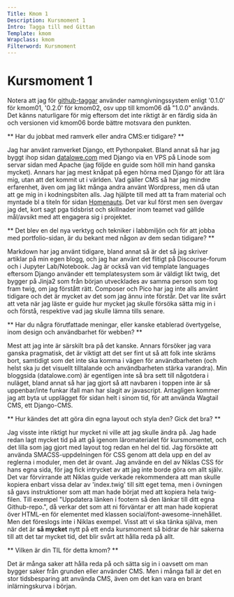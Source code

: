 ```yaml
---
Title: Kmom 1
Description: Kursmoment 1
Intro: Tagga till med Gittan
Template: kmom
Wrapclass: kmom
Filterword: Kursmoment
---
```


# Kursmoment 1
Notera att jag för [github-taggar](https://github.com/AnonZebra/pico_project/releases) använder namngivningssystem enligt '0.1.0' för kmom01, '0.2.0' för kmom02, osv upp till kmom06 då "1.0.0" används. Det känns naturligare för mig eftersom det inte riktigt är en färdig sida än och versionen vid kmom06 borde bättre motsvara den punkten.

** Har du jobbat med ramverk eller andra CMS:er tidigare? **

Jag har använt ramverket Django, ett Pythonpaket. Bland annat så har jag byggt ihop sidan [datalowe.com](https://datalowe.com) med Django via en VPS på Linode som servar sidan med Apache (jag följde en guide som höll min hand ganska mycket). Annars har jag mest knåpat på egen hörna med Django för att lära mig, utan att det kommit ut i världen.
Vad gäller CMS så har jag mindre erfarenhet, även om jag likt många andra använt Wordpress, men då utan att ge mig in i kodningsbiten alls. Jag hjälpte till med att ta fram material och myntade bl a titeln för sidan [Homenauts](http://homenauts.com/). Det var kul först men sen övergav jag det, kort sagt pga tidsbrist och skillnader inom teamet vad gällde mål/avsikt med att engagera sig i projektet.

** Det blev en del nya verktyg och tekniker i labbmiljön och för att jobba med portfolio-sidan, är du bekant med någon av dem sedan tidigare? **

Markdown har jag använt tidigare, bland annat så är det så jag skriver artiklar på min egen blogg, och jag har använt det flitigt på Discourse-forum och i Jupyter Lab/Notebook. Jag är också van vid template languages eftersom Django använder ett templatesystem som är väldigt likt twig, det bygger på Jinja2 som från början utvecklades av samma person som tog fram twig, om jag förstått rätt. Composer och Pico har jag inte alls använt tidigare och det är mycket av det som jag ännu inte förstår. Det var lite svårt att veta när jag läste er guide hur mycket jag skulle försöka sätta mig in i och förstå, respektive vad jag skulle lämna tills senare.

** Har du några förutfattade meningar, eller kanske etablerad övertygelse, inom design och användbarhet för webben? **

Mest att jag inte är särskilt bra på det kanske. Annars försöker jag vara ganska pragmatisk, det är viktigt att det ser fint ut så att folk inte skräms bort, samtidigt som det inte ska komma i vägen för användbarheten (och helst ska ju det visuellt tilltalande och användbarheten stärka varandra). Min bloggsida (datalowe.com) är egentligen inte så bra sett till någotdera i nuläget, bland annat så har jag gjort så att navbaren i toppen inte är så uppenbar/inte funkar ifall man har slagit av javascript. Antagligen kommer jag att byta ut upplägget för sidan helt i sinom tid, för att använda Wagtail CMS, ett Django-CMS.

** Hur kändes det att göra din egna layout och styla den? Gick det bra? **

Jag visste inte riktigt hur mycket ni ville att jag skulle ändra på. Jag hade redan lagt mycket tid på att gå igenom läromaterialet för kursmomentet, och det lilla som jag gjort med layout tog redan en hel del tid. Jag försökte att använda SMACSS-uppdelningen för CSS genom att dela upp en del av reglerna i moduler, men det är ovant. Jag använde en del av Niklas CSS för hans egna sida, för jag fick intrycket av att jag inte borde göra om allt själv. Det var förvirrande att Niklas guide verkade rekommendera att man skulle kopiera enbart vissa delar av 'index.twig' till sitt eget tema, men i övningen så gavs instruktioner som att man hade börjat med att kopiera hela twig-filen. Till exempel "Uppdatera länken i footern så den länkar till ditt egna Github-repo.", då verkar det som att ni förväntar er att man hade kopierat över HTML-en för elementet med klassen social/font-awesome-innehållet. Men det föreslogs inte i Niklas exempel. Visst att vi ska tänka själva, men när det är **så mycket** nytt på ett enda kursmoment så bidrar de här sakerna till att det tar mycket tid, det blir svårt att hålla reda på allt.

** Vilken är din TIL för detta kmom? **

Det är många saker att hålla reda på och sätta sig in i oavsett om man bygger saker från grunden eller använder CMS. Men i många fall är det en stor tidsbesparing att använda CMS, även om det kan vara en brant inlärningskurva i början.
